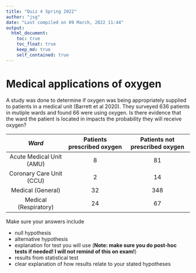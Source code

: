 ```yaml
---
title: "Quiz 4 Spring 2022"
author: "jsg"
date: "Last compiled on 09 March, 2022 11:44"
output:
  html_document:
    toc: true
    toc_float: true
    keep_md: true
    self_contained: true
---
```




# Medical applications of oxygen

A study was done to determine if oxygen was being appropriately supplied to patients
in a medical unit (Barrett et al 2020). They surveyed 636 patients in mutiple wards and
found 66 were using oxygen.  Is there evidence that the ward the patient is located 
in impacts the probability they will receive oxygen?

 *Ward*| Patients prescribed oxygen | Patients not prescribed oxygen
  :-:|  :-:  |  :-:
 Acute Medical Unit (AMU) |  8   | 81 
 Coronary Care Unit (CCU) |  2   | 14
 Medical (General) |  32  | 348
 Medical (Respiratory) |  24  | 67
 
 Make sure your answers include

* null hypothesis
* alternative hypothesis
* explanation for test you will use (**Note: make sure you do post-hoc tests if needed!
I will not remind of this on exam!**)
* results from statistical test
* clear explanation of how results relate to your stated hypotheses
